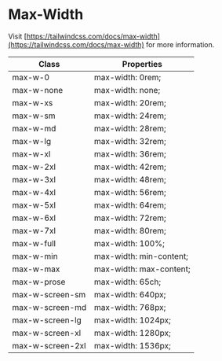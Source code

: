# Max-Width

Visit [https://tailwindcss.com/docs/max-width](https://tailwindcss.com/docs/max-width) for more information.

<table class="w-full text-left border-collapse"><thead><tr><th class="z-20 sticky top-0 text-4 font-semibold text-gray-600 bg-white p-0"><div class="pb-2 pr-2 border-b border-gray-200">Class</div></th><th class="z-20 sticky top-0 text-4 font-semibold text-gray-600 bg-white p-0"><div class="pb-2 pl-2 border-b border-gray-200">Properties</div></th></tr></thead><tbody class="align-baseline"><tr><td class="py-2 pr-2 font-mono caption1 text-violet-600 whitespace-nowrap">max-w-0</td><td class="py-2 pl-2 font-mono caption1 text-light-blue-600 whitespace-pre">max-width: 0rem;</td></tr><tr><td class="py-2 pr-2 font-mono caption1 text-violet-600 whitespace-nowrap border-t border-gray-200">max-w-none</td><td class="py-2 pl-2 font-mono caption1 text-light-blue-600 whitespace-pre border-t border-gray-200">max-width: none;</td></tr><tr><td class="py-2 pr-2 font-mono caption1 text-violet-600 whitespace-nowrap border-t border-gray-200">max-w-xs</td><td class="py-2 pl-2 font-mono caption1 text-light-blue-600 whitespace-pre border-t border-gray-200">max-width: 20rem;</td></tr><tr><td class="py-2 pr-2 font-mono caption1 text-violet-600 whitespace-nowrap border-t border-gray-200">max-w-sm</td><td class="py-2 pl-2 font-mono caption1 text-light-blue-600 whitespace-pre border-t border-gray-200">max-width: 24rem;</td></tr><tr><td class="py-2 pr-2 font-mono caption1 text-violet-600 whitespace-nowrap border-t border-gray-200">max-w-md</td><td class="py-2 pl-2 font-mono caption1 text-light-blue-600 whitespace-pre border-t border-gray-200">max-width: 28rem;</td></tr><tr><td class="py-2 pr-2 font-mono caption1 text-violet-600 whitespace-nowrap border-t border-gray-200">max-w-lg</td><td class="py-2 pl-2 font-mono caption1 text-light-blue-600 whitespace-pre border-t border-gray-200">max-width: 32rem;</td></tr><tr><td class="py-2 pr-2 font-mono caption1 text-violet-600 whitespace-nowrap border-t border-gray-200">max-w-xl</td><td class="py-2 pl-2 font-mono caption1 text-light-blue-600 whitespace-pre border-t border-gray-200">max-width: 36rem;</td></tr><tr><td class="py-2 pr-2 font-mono caption1 text-violet-600 whitespace-nowrap border-t border-gray-200">max-w-2xl</td><td class="py-2 pl-2 font-mono caption1 text-light-blue-600 whitespace-pre border-t border-gray-200">max-width: 42rem;</td></tr><tr><td class="py-2 pr-2 font-mono caption1 text-violet-600 whitespace-nowrap border-t border-gray-200">max-w-3xl</td><td class="py-2 pl-2 font-mono caption1 text-light-blue-600 whitespace-pre border-t border-gray-200">max-width: 48rem;</td></tr><tr><td class="py-2 pr-2 font-mono caption1 text-violet-600 whitespace-nowrap border-t border-gray-200">max-w-4xl</td><td class="py-2 pl-2 font-mono caption1 text-light-blue-600 whitespace-pre border-t border-gray-200">max-width: 56rem;</td></tr><tr><td class="py-2 pr-2 font-mono caption1 text-violet-600 whitespace-nowrap border-t border-gray-200">max-w-5xl</td><td class="py-2 pl-2 font-mono caption1 text-light-blue-600 whitespace-pre border-t border-gray-200">max-width: 64rem;</td></tr><tr><td class="py-2 pr-2 font-mono caption1 text-violet-600 whitespace-nowrap border-t border-gray-200">max-w-6xl</td><td class="py-2 pl-2 font-mono caption1 text-light-blue-600 whitespace-pre border-t border-gray-200">max-width: 72rem;</td></tr><tr><td class="py-2 pr-2 font-mono caption1 text-violet-600 whitespace-nowrap border-t border-gray-200">max-w-7xl</td><td class="py-2 pl-2 font-mono caption1 text-light-blue-600 whitespace-pre border-t border-gray-200">max-width: 80rem;</td></tr><tr><td class="py-2 pr-2 font-mono caption1 text-violet-600 whitespace-nowrap border-t border-gray-200">max-w-full</td><td class="py-2 pl-2 font-mono caption1 text-light-blue-600 whitespace-pre border-t border-gray-200">max-width: 100%;</td></tr><tr><td class="py-2 pr-2 font-mono caption1 text-violet-600 whitespace-nowrap border-t border-gray-200">max-w-min</td><td class="py-2 pl-2 font-mono caption1 text-light-blue-600 whitespace-pre border-t border-gray-200">max-width: min-content;</td></tr><tr><td class="py-2 pr-2 font-mono caption1 text-violet-600 whitespace-nowrap border-t border-gray-200">max-w-max</td><td class="py-2 pl-2 font-mono caption1 text-light-blue-600 whitespace-pre border-t border-gray-200">max-width: max-content;</td></tr><tr><td class="py-2 pr-2 font-mono caption1 text-violet-600 whitespace-nowrap border-t border-gray-200">max-w-prose</td><td class="py-2 pl-2 font-mono caption1 text-light-blue-600 whitespace-pre border-t border-gray-200">max-width: 65ch;</td></tr><tr><td class="py-2 pr-2 font-mono caption1 text-violet-600 whitespace-nowrap border-t border-gray-200">max-w-screen-sm</td><td class="py-2 pl-2 font-mono caption1 text-light-blue-600 whitespace-pre border-t border-gray-200">max-width: 640px;</td></tr><tr><td class="py-2 pr-2 font-mono caption1 text-violet-600 whitespace-nowrap border-t border-gray-200">max-w-screen-md</td><td class="py-2 pl-2 font-mono caption1 text-light-blue-600 whitespace-pre border-t border-gray-200">max-width: 768px;</td></tr><tr><td class="py-2 pr-2 font-mono caption1 text-violet-600 whitespace-nowrap border-t border-gray-200">max-w-screen-lg</td><td class="py-2 pl-2 font-mono caption1 text-light-blue-600 whitespace-pre border-t border-gray-200">max-width: 1024px;</td></tr><tr><td class="py-2 pr-2 font-mono caption1 text-violet-600 whitespace-nowrap border-t border-gray-200">max-w-screen-xl</td><td class="py-2 pl-2 font-mono caption1 text-light-blue-600 whitespace-pre border-t border-gray-200">max-width: 1280px;</td></tr><tr><td class="py-2 pr-2 font-mono caption1 text-violet-600 whitespace-nowrap border-t border-gray-200">max-w-screen-2xl</td><td class="py-2 pl-2 font-mono caption1 text-light-blue-600 whitespace-pre border-t border-gray-200">max-width: 1536px;</td></tr></tbody></table>
